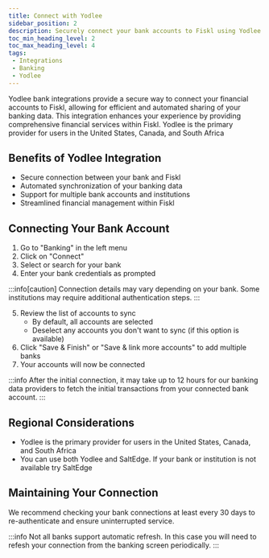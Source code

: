 ```yaml
---
title: Connect with Yodlee
sidebar_position: 2
description: Securely connect your bank accounts to Fiskl using Yodlee
toc_min_heading_level: 2
toc_max_heading_level: 4
tags:
 - Integrations
 - Banking
 - Yodlee
---
```


Yodlee bank integrations provide a secure way to connect your financial accounts to Fiskl, allowing for efficient and automated sharing of your banking data. This integration enhances your experience by providing comprehensive financial services within Fiskl.
Yodlee is the primary provider for users in the United States, Canada, and South Africa

## Benefits of Yodlee Integration

- Secure connection between your bank and Fiskl
- Automated synchronization of your banking data
- Support for multiple bank accounts and institutions
- Streamlined financial management within Fiskl

## Connecting Your Bank Account

1. Go to "Banking" in the left menu
2. Click on "Connect"
3. Select or search for your bank
4. Enter your bank credentials as prompted

:::info[caution]
Connection details may vary depending on your bank. Some institutions may require additional authentication steps.
:::

5. Review the list of accounts to sync
   - By default, all accounts are selected
   - Deselect any accounts you don't want to sync (if this option is available)
6. Click "Save & Finish" or "Save & link more accounts" to add multiple banks
7. Your accounts will now be connected

<!-- ## Post-Connection Setup

After connecting your bank:

1. Click the edit icon on the bank account card to:
   - Change how your bank account is displayed in Fiskl
   - Add a description
2. Check "Sync bank name and account" to match the bank name with the account name in your Chart of Accounts -->

:::info
After the initial connection, it may take up to 12 hours for our banking data providers to fetch the initial transactions from your connected bank account.
:::

## Regional Considerations

- Yodlee is the primary provider for users in the United States, Canada, and South Africa
- You can use both Yodlee and SaltEdge. If your bank or institution is not available try SaltEdge

## Maintaining Your Connection

We recommend checking your bank connections at least every 30 days to re-authenticate and ensure uninterrupted service.

:::info
Not all banks support automatic refresh. In this case you will need to refesh your connection from the banking screen periodically.
:::

<!-- :::info
Salt Edge users can access a user dashboard [here](insert_salt_edge_dashboard_link). First-time access requires using your Fiskl email and clicking "Forgot password" to generate login credentials.
:::

Remember: Regularly reviewing your bank connections ensures accurate and up-to-date financial data in Fiskl. -->